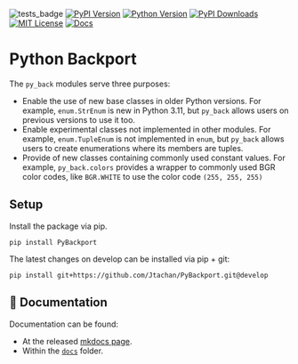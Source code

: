 ![tests_badge](https://github.com/Jtachan/PyBackport/actions/workflows/unittests.yml/badge.svg)
[![PyPI Version](https://img.shields.io/pypi/v/PyBackport)](https://pypi.org/project/PyBackport/)
[![Python Version](https://img.shields.io/badge/python-3.8+-blue)](https://www.python.org/downloads/) 
[![PyPI Downloads](https://img.shields.io/pypi/dm/PyBackport)](https://pypi.org/project/PyBackport/) 
[![MIT License](https://img.shields.io/github/license/Jtachan/PyBackport)](https://github.com/Jtachan/PyBackport/blob/master/LICENSE)
[![Docs](https://img.shields.io/badge/Read_the_docs-blue)](https://Jtachan.github.io/PyBackport/)

# Python Backport

The `py_back` modules serve three purposes:

* Enable the use of new base classes in older Python versions. For example, `enum.StrEnum` is new in Python 3.11, but `py_back` allows users on previous versions to use it too.
* Enable experimental classes not implemented in other modules. For example, `enum.TupleEnum` is not implemented in `enum`, but `py_back` allows users to create enumerations where its members are tuples.
* Provide of new classes containing commonly used constant values. For example, `py_back.colors` provides a wrapper to commonly used BGR color codes, like `BGR.WHITE` to use the color code `(255, 255, 255)`


## Setup

Install the package via pip.

```shell
pip install PyBackport
```

The latest changes on develop can be installed via pip + git:
```shell
pip install git+https://github.com/Jtachan/PyBackport.git@develop
```

## 📖 Documentation

Documentation can be found:

- At the released [mkdocs page](jtachan.github.io/PyBackport).
- Within the [`docs`](https://github.com/Jtachan/PyBackport/blob/main/docs/index.md) folder.
